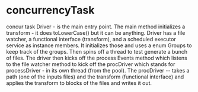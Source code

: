 # concurrencyTask
concur task
Driver - is the main entry point. 
The main method initializes a transform - it does toLowerCase() but it can be anything.
  Driver has a file watcher, a functional interface (transform), and a scheduled executor service
    as instance members. It initializes those and uses a enum Groups to keep track of the groups.
Then spins off a thread to test generate a bunch of files.
The driver then kicks off the process Events method which listens to the file watcher method to
  kick off the procDriver which stands for processDriver - in its own thread (from the pool).
The procDriver  -- takes a path (one of the inputs files) and the transform (functional interface)
  and applies the transform to blocks of the files and writes it out.

